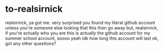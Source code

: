 # to-realsirnick
realsirnick, ya got me.
very surprised you found my literal github account
unless you're someone else looking that this
then go away
but, realsirnick, if you're actually who you are
this is actually the github account for my summer school account, soooo yeah idk how long this account will last
ok, got any other questions?
